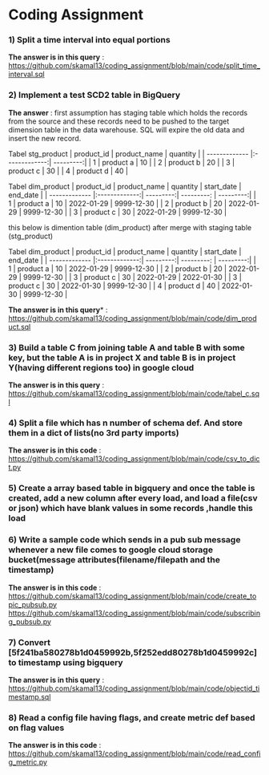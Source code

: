 # Coding Assignment

### 1) Split a time interval into equal portions
**The answer is in this query** : https://github.com/skamal13/coding_assignment/blob/main/code/split_time_interval.sql

### 2) Implement a test SCD2 table in BigQuery
**The answer** : 
first assumption has staging table which holds the records from the source and these records need to be pushed to the target dimension table in the data warehouse. SQL will expire the old data and insert the new record.

Tabel stg_product
| product_id    | product_name  | quantity  |
| ------------- |:-------------:| ---------:|
| 1             | product a     |   10      |
| 2             | product b     |   20      |
| 3             | product c     |   30      |
| 4             | product d     |   40      |

Tabel dim_product
| product_id    | product_name  | quantity  | start_date |  end_date  |
| ------------- |:-------------:| ---------:| ---------: |  ---------:|
| 1             | product a     |   10      | 2022-01-29 | 9999-12-30 |
| 2             | product b     |   20      | 2022-01-29 | 9999-12-30 |
| 3             | product c     |   30      | 2022-01-29 | 9999-12-30 |

this below is dimention table (dim_product) after merge with staging table (stg_product)

Tabel dim_product
| product_id    | product_name  | quantity  | start_date |  end_date  |
| ------------- |:-------------:| ---------:| ---------: |  ---------:|
| 1             | product a     |   10      | 2022-01-29 | 9999-12-30 |
| 2             | product b     |   20      | 2022-01-29 | 9999-12-30 |
| 3             | product c     |   30      | 2022-01-29 | 2022-01-30 |
| 3             | product c     |   30      | 2022-01-30 | 9999-12-30 |
| 4             | product d     |   40      | 2022-01-30 | 9999-12-30 |

**The answer is in this query*** : https://github.com/skamal13/coding_assignment/blob/main/code/dim_product.sql


### 3) Build a table C from joining table A and table B with some key, but the table A is in project X and table B is in project Y(having different regions too) in google cloud
**The answer is in this query** : https://github.com/skamal13/coding_assignment/blob/main/code/tabel_c.sql


### 4) Split a file which has n number of schema def. And store them in a dict of lists(no 3rd party imports)
**The answer is in this code** : https://github.com/skamal13/coding_assignment/blob/main/code/csv_to_dict.py


### 5) Create a array based table in bigquery and once the table is created, add a new column after every load, and load a file(csv or json) which have blank values in some records ,handle this load 


### 6) Write a sample code which sends in a pub sub message whenever a new file comes to google cloud storage bucket(message attributes(filename/filepath and the timestamp)
**The answer is in this code** : 
 https://github.com/skamal13/coding_assignment/blob/main/code/create_topic_pubsub.py
 https://github.com/skamal13/coding_assignment/blob/main/code/subscribing_pubsub.py
 
 
### 7) Convert [5f241ba580278b1d0459992b,5f252edd80278b1d0459992c] to timestamp using bigquery
**The answer is in this query** : https://github.com/skamal13/coding_assignment/blob/main/code/objectid_timestamp.sql


### 8) Read a config file having flags, and create metric def based on flag values
**The answer is in this code** : https://github.com/skamal13/coding_assignment/blob/main/code/read_config_metric.py
